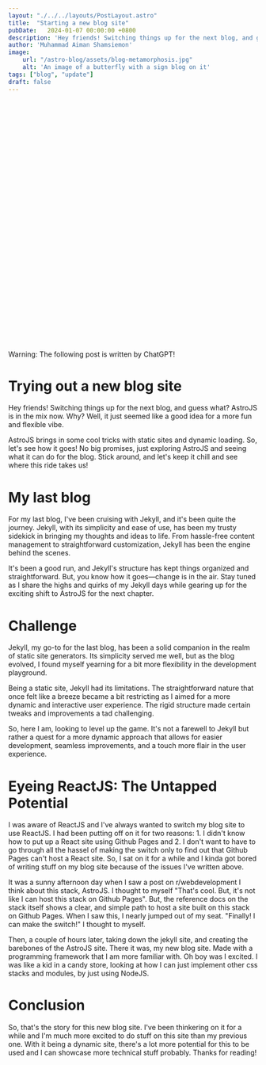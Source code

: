 ```yaml
---
layout: "./../../layouts/PostLayout.astro"
title:  "Starting a new blog site"
pubDate:   2024-01-07 00:00:00 +0800
description: 'Hey friends! Switching things up for the next blog, and guess what? AstroJS is in the mix now. '
author: 'Muhammad Aiman Shamsiemon'
image:
    url: "/astro-blog/assets/blog-metamorphosis.jpg"
    alt: 'An image of a butterfly with a sign blog on it'
tags: ["blog", "update"]
draft: false
---
```


<div role="alert" class="alert alert-warning">
  <svg xmlns="http://www.w3.org/2000/svg" class="stroke-current shrink-0 h-6 w-6" fill="none" viewBox="0 0 24 24"><path stroke-linecap="round" stroke-linejoin="round" stroke-width="2" d="M12 9v2m0 4h.01m-6.938 4h13.856c1.54 0 2.502-1.667 1.732-3L13.732 4c-.77-1.333-2.694-1.333-3.464 0L3.34 16c-.77 1.333.192 3 1.732 3z" /></svg>
  <span>Warning: The following post is written by ChatGPT!</span>
</div>

# Trying out a new blog site

Hey friends! Switching things up for the next blog, and guess what? AstroJS is in the mix now. Why? Well, it just seemed like a good idea for a more fun and flexible vibe.

AstroJS brings in some cool tricks with static sites and dynamic loading. So, let's see how it goes! No big promises, just exploring AstroJS and seeing what it can do for the blog. Stick around, and let's keep it chill and see where this ride takes us!

# My last blog

For my last blog, I've been cruising with Jekyll, and it's been quite the journey. Jekyll, with its simplicity and ease of use, has been my trusty sidekick in bringing my thoughts and ideas to life. From hassle-free content management to straightforward customization, Jekyll has been the engine behind the scenes.

It's been a good run, and Jekyll's structure has kept things organized and straightforward. But, you know how it goes—change is in the air. Stay tuned as I share the highs and quirks of my Jekyll days while gearing up for the exciting shift to AstroJS for the next chapter.

# Challenge

Jekyll, my go-to for the last blog, has been a solid companion in the realm of static site generators. Its simplicity served me well, but as the blog evolved, I found myself yearning for a bit more flexibility in the development playground.

Being a static site, Jekyll had its limitations. The straightforward nature that once felt like a breeze became a bit restricting as I aimed for a more dynamic and interactive user experience. The rigid structure made certain tweaks and improvements a tad challenging.

So, here I am, looking to level up the game. It's not a farewell to Jekyll but rather a quest for a more dynamic approach that allows for easier development, seamless improvements, and a touch more flair in the user experience.


# Eyeing ReactJS: The Untapped Potential

I was aware of ReactJS and I've always wanted to switch my blog site to use ReactJS. I had been putting off on it for two reasons: 1. I didn't know how to put up a React site using Github Pages and 2. I don't want to have to go through all the hassel of making the switch only to find out that Github Pages can't host a React site. So, I sat on it for a while and I kinda got bored of writing stuff on my blog site because of the issues I've written above.

It was a sunny afternoon day when I saw a post on r/webdevelopment I think about this stack, AstroJS. I thought to myself "That's cool. But, it's not like I can host this stack on Github Pages". But, the reference docs on the stack itself shows a clear, and simple path to host a site built on this stack on Github Pages. When I saw this, I nearly jumped out of my seat. "Finally! I can make the switch!" I thought to myself.

Then, a couple of hours later, taking down the jekyll site, and creating the barebones of the AstroJS site. There it was, my new blog site. Made with a programming framework that I am more familiar with. Oh boy was I excited. I was like a kid in a candy store, looking at how I can just implement other css stacks and modules, by just using NodeJS.

# Conclusion

So, that's the story for this new blog site. I've been thinkering on it for a while and I'm much more excited to do stuff on this site than my previous one. With it being a dynamic site, there's a lot more potential for this to be used and I can showcase more technical stuff probably. Thanks for reading!